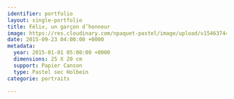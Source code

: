 ```yaml
---
identifier: portfolio
layout: single-portfolio
title: Félix, un garçon d’honneur
image: https://res.cloudinary.com/npaquet-pastel/image/upload/v1546374414/F%C3%A9lix-pastel-20-X-25-cm-2015.jpg
date: 2015-09-23 04:00:00 +0000
metadata:
  year: 2015-01-01 05:00:00 +0000
  dimensions: 25 X 20 cm
  support: Papier Canson
  type: Pastel sec Holbein
categorie: portraits

---
```

